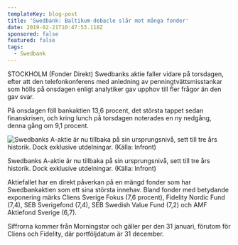 ```yaml
---
templateKey: blog-post
title: 'Swedbank: Baltikum-debacle slår mot många fonder'
date: 2019-02-21T10:47:53.118Z
sponsored: false
featured: false
tags:
  - Swedbank
---
```

STOCKHOLM (Fonder Direkt) Swedbanks aktie faller vidare på torsdagen, efter att den telefonkonferens med anledning av penningtvättsmisstankar som hölls på onsdagen enligt analytiker gav upphov till fler frågor än den gav svar.

På onsdagen föll bankaktien 13,6 procent, det största tappet sedan finanskrisen, och kring lunch på torsdagen noterades en ny nedgång, denna gång om 9,1 procent.

![Swedbanks A-aktie är nu tillbaka på sin ursprungsnivå, sett till tre års historik. Dock exklusive utdelningar. (Källa: Infront)](/img/swedbank21feb.png)

<span class="image-caption">Swedbanks A-aktie är nu tillbaka på sin ursprungsnivå, sett till tre års historik. Dock exklusive utdelningar. (Källa: Infront)</span>

Aktiefallet har en direkt påverkan på en mängd fonder som har Swedbankaktien som ett sina största innehav. Bland fonder med betydande exponering märks Cliens Sverige Fokus (7,6 procent), Fidelity Nordic Fund (7,4), SEB Sverigefond (7,4), SEB Swedish Value Fund (7,2) och AMF Aktiefond Sverige (6,7).

Siffrorna kommer från Morningstar och gäller per den 31 januari, förutom för Cliens och Fidelity, där portföljdatum är 31 december.
